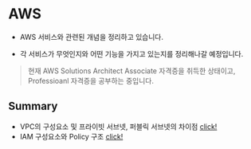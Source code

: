 # AWS

- AWS 서비스와 관련된 개념을 정리하고 있습니다.

- 각 서비스가 무엇인지와 어떤 기능을 가지고 있는지를 정리해나갈 예정입니다.

> 현재 AWS Solutions Architect Associate 자격증을 취득한 상태이고, Professioanl 자격증을 공부하는 중입니다.

## Summary

- VPC의 구성요소 및 프라이빗 서브넷, 퍼블릭 서브넷의 차이점 [click!](https://github.com/Ohjiwoo-lab/TIL/blob/main/AWS/VPC_and_Subnet.md)
- IAM 구성요소와 Policy 구조 [click!](https://github.com/Ohjiwoo-lab/TIL/blob/main/AWS/IAM.md)
